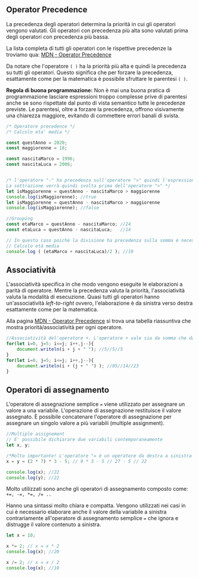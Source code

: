 ## Operator Precedence

La precedenza degli operatori determina la priorità in cui gli operatori vengono valutati. Gli operatori con precedenza più alta sono valutati prima degli operatori con precedenza più bassa.

La lista completa di tutti gli operatori con le rispettive precedenze la troviamo qua: 
[MDN - Operator Precedence](https://developer.mozilla.org/en-US/docs/Web/JavaScript/Reference/Operators/Operator_Precedence)

Da notare che l'operatore `( )` ha la priorità più alta e quindi la precedenza su tutti gli operatori. Questo significa che per forzare la precedenza, esattamente come per la matematica è possibile sfruttare le parentesi `( )`.

**Regola di buona programmazione:** Non è mai una buona pratica di programmazione lasciare espressioni troppo complesse prive di parentesi anche se sono rispettate dal punto di vista semantico tutte le precedenze previste. Le parentesi, oltre a forzare la precedenza, offrono visivamente una chiarezza maggiore, evitando di commettere errori banali di svista.

```js
/* Operatore precedence */
/* Calcolo eta' media */

const questAnno = 2020;
const maggiorenne = 18;

const nascitaMarco = 1996;
const nascitaLuca = 2006;


/* l'operatore "-" ha precedenza sull'operatore ">" quindi l'espressione è svolta correttamente da sinistra verso destra
La sottrazione verrà quindi svolta prima dell'operatore ">" */
let isMaggiorenne = questAnno - nascitaMarco > maggiorenne
console.log(isMaggiorenne); //true
let isMaggiorenne = questAnno - nascitaMarco > maggiorenne
console.log(isMaggiorenne); //false

//Grouping
const etaMarco = questAnno - nascitaMarco; //24
const etaLuca = questAnno - nascitaLuca;   //14

// In questo caso poichè la divisione ha precedenza sulla somma è necessario forzare la priorità inserendo le parentesi
// Calcolo età media
console.log ( (etaMarco + nascitaLuca)/2 ); //19
```

## Associatività

L'associatività specifica in che modo vengono eseguite le elaborazioni a parità di operatore.
Mentre la precedenza valuta la priorità, l'associatività valuta la modalità di esecuzione. Quasi tutti gli operatori hanno un'associatività *left-to-right* ovvero, l'elaborazione è da sinistra verso destra esattamente come per la matematica. 

Alla pagina [MDN - Operator Precedence](https://developer.mozilla.org/en-US/docs/Web/JavaScript/Reference/Operators/Operator_Precedence) si trova una tabella riassuntiva che mostra priorità/associatività per ogni operatore.


```js
//Associatività del'operatore +. L'operatore + vale sia da somma che da concatenazione stringa
for(let i=0, j=5; i<=j; i++,j--){
    document.writeln(i + j + " "); //5//5//5
}
for(let i=0, j=5; i<=j; i++,j--){
    document.writeln(i + (j + " ") ); //05//14//23
}
```

## Operatori di assegnamento

L'operatore di assegnazione semplice `=` viene utilizzato per assegnare un valore a una variabile. L'operazione di assegnazione restituisce il valore assegnato. È possibile concatenare l'operatore di assegnazione per assegnare un singolo valore a più variabili (multiple assignment).

```js
//Multiple assignement
// E' possibile dichiarare due variabili contemporaneamente
let x, y;

/*Molto importante! L'operatore "= è un operatore da destra a sinistra  */
x = y = (2 * 7) * 3 - 5; // 9 * 3 - 5 // 27 - 5 // 22

console.log(x); //22
console.log(y); //22
```

Molto utilizzati sono anche gli operatori di assegnamento composto come: `+=, -=, *=, /= ..` <br>

Hanno una sintassi molto chiara e compatta. Vengono utilizzati nei casi in cui è necessario elaborare anche il valore della variabile a sinistra contrariamente all'operatore di assegnamento semplice `=` che ignora e distrugge il valore contenuto a sinistra.

```js
let x = 10;

x *= 2; // x = x * 2
console.log(x); //20

x /= 2; // x = x / 2
console.log(x); //10
```


 

  
